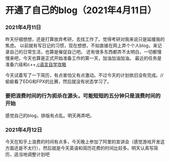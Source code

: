 
# 开通了自己的blog（2021年4月11日）
### 2021年4月11日
昨天仔细想想，还是打算放弃考研，去找工作了。觉得考研对我来说只是延缓我的焦虑。
以前就有写日记的习惯，现在想想，不如直接在网上弄个个人blog，来记录自己的日常生活，也算是催促自己吧。
还有很多东西都弄不太明白，一切都慢慢来吧，今天也算是正式开始准备工作的第一天，加油加油加油。
最近的任务是准备六级和c++,[c语言自学攻略](https://card.weibo.com/article/m/show/id/2309404469829309432076#_0)

今天试着写了一下简历，有点害怕又有点激动。不过今天的计划依旧没有完成。//偷偷看了EDG和FPX的比赛，然后就没有状态学习了。
### 要把浪费时间的行为扼杀在源头，可能短短的五分钟只是浪费时间的开始
感觉自己的blog，排版有点乱。明天再弄吧。
### 2021年4月12日
今天在知乎上浪费的时间有点多，今天晚上参加了阿里的宣讲会（感觉游戏开发这方面还是不太行），然后就是今天英语和简历花费的时间比较多。明天认真写简历，适当地调整计划吧








